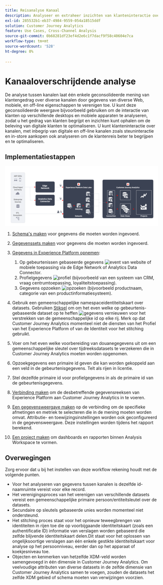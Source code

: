 ```yaml
---
title: Reisanalyse Kanaal
description: Analyseer en extraheer inzichten van klanteninteractie over de klantenreis.
exl-id: 285532b1-eb37-4984-9559-054a18515ddf
solution: Customer Journey Analytics
feature: Use Cases, Cross-Channel Analysis
source-git-commit: 0b68281df23ef4d2e6c1f7dacf9f58c40604e7ca
workflow-type: tm+mt
source-wordcount: '528'
ht-degree: 0%

---
```


# Kanaaloverschrijdende analyse

De analyse tussen kanalen laat één enkele geconsolideerde mening van klantengedrag over diverse kanalen door gegevens van diverse Web, mobiele, en off-line eigenschappen te verenigen toe. U kunt deze geconsolideerde weergave bijvoorbeeld gebruiken om de interactie van klanten op verschillende desktops en mobiele apparaten te analyseren, zodat u het gedrag van klanten begrijpt en inzichten kunt ophalen om de beleving van digitale klanten te optimaliseren. U kunt klanteninteractie over kanalen, met inbegrip van digitale en off-line kanalen zoals steuninteractie en in-store aankopen ook analyseren om de klantenreis beter te begrijpen en te optimaliseren.

## Implementatiestappen

![Stroom van implementatiestappen zoals beschreven in deze sectie.](../assets/cca-architecture.png)

1. [Schema&#39;s maken](https://experienceleague.adobe.com/docs/experience-platform/xdm/tutorials/create-schema-ui.html) voor gegevens die moeten worden ingevoerd.
1. [Gegevenssets maken](https://experienceleague.adobe.com/docs/platform-learn/tutorials/data-ingestion/create-datasets-and-ingest-data.html) voor gegevens die moeten worden ingevoerd.
1. [Gegevens in Experience Platform opnemen](https://experienceleague.adobe.com/docs/platform-learn/tutorials/data-ingestion/understanding-data-ingestion.html):
   1. Op gebeurtenissen gebaseerde gegevens ![event](https://spectrum.adobe.com/static/icons/workflow_18/Smock_Events_18_N.svg) van website of mobiele toepassing via de Edge Network of Analytics Data Connector.
   2. Profielgegevens ![profiel](https://spectrum.adobe.com/static/icons/workflow_18/Smock_User_18_N.svg) (bijvoorbeeld van een systeem van CRM, vraag centrumtoepassing, loyaliteitstoepassing).
   3. Gegevens opzoeken ![opzoeken](https://spectrum.adobe.com/static/icons/workflow_18/Smock_Search_18_N.svg) (bijvoorbeeld productnaam, categorie van een productinformatiesysteem).

1. Gebruik een gemeenschappelijke namespaceidentiteitskaart over datasets. Gebruiken [Stiksel](../../stitching/overview.md) om om het even welke op gebeurtenis-gebaseerde dataset op te heffen ![gegevens vernieuwen](https://spectrum.adobe.com/static/icons/workflow_18/Smock_DataRefresh_18_N.svg) voor het verstrekken van de gemeenschappelijke id op elke rij. Merk op dat Customer Journey Analytics momenteel niet de diensten van het Profiel van het Experience Platform of van de Identiteit voor het stitching gebruikt.
1. Voer om het even welke voorbereiding van douanegegevens uit om een gemeenschappelijke sleutel over tijdreeksdatasets te verzekeren die in Customer Journey Analytics moeten worden opgenomen.
1. Opzoekgegevens een primaire id geven die kan worden gekoppeld aan een veld in de gebeurtenisgegevens. Telt als rijen in licentie.
1. Stel dezelfde primaire id voor profielgegevens in als de primaire id van de gebeurtenisgegevens.
1. [Verbinding maken](../../connections/overview.md) om de desbetreffende gegevensreeksen van Experience Platform aan Customer Journey Analytics in te voeren.
1. [Een gegevensweergave maken](/help/data-views/create-dataview.md) op de verbinding om de specifieke afmetingen en metriek te selecteren die in de mening moeten worden omvat. Attributie- en toewijzingsinstellingen worden ook geconfigureerd in de gegevensweergave. Deze instellingen worden tijdens het rapport berekend.
1. [Een project maken](/help/analysis-workspace/home.md) om dashboards en rapporten binnen Analysis Workspace te vormen.

## Overwegingen

Zorg ervoor dat u bij het instellen van deze workflow rekening houdt met de volgende punten.

* Voor het analyseren van gegevens tussen kanalen is dezelfde id-naamruimte vereist voor elke record.
* Het verenigingsproces van het verenigen van verschillende datasets vereist een gemeenschappelijke primaire persoon/entiteitsleutel over de datasets.
* Secundaire op sleutels gebaseerde unies worden momenteel niet ondersteund.
* Het stitching proces staat voor het opnieuw teweegbrengen van identiteiten in rijen toe die op voorbijgaande identiteitskaart (zoals een authentificatie ID) informatie van verslagen worden gebaseerd die zelfde blijvende identiteitskaart delen.Dit staat voor het oplossen van ongelijksoortige verslagen aan één enkele gestikte identiteitskaart voor analyse op het persoonniveau, eerder dan op het apparaat of koekjesniveau toe.
* Objecten en kenmerken van hetzelfde XDM-veld worden samengevoegd in één dimensie in Customer Journey Analytics. Om veelvoudige attributen van diverse datasets in de zelfde dimensie van Customer Journey Analytics samen te voegen, zouden de datasets het zelfde XDM gebied of schema moeten van verwijzingen voorzien.

